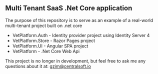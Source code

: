 ## Multi Tenant SaaS .Net Core application

The purpose of this repository is to serve as an example of a real-world multi-tenant project built on .net core


* VetPlatform.Auth - Identity provider project using Identity Server 4
* VetPlatform.Store - Razor Pages project
* VetPlatform.UI - Angular SPA project
* VetPlatform - .Net Core Web Api

This project is no longer in development, but feel free to ask me any questions about it at: gzim@centralsoft.io
